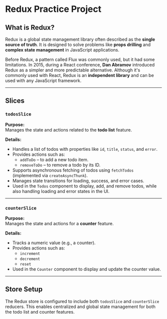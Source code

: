 # Redux Practice Project

## What is Redux?

Redux is a global state management library often described as the **single source of truth**. It is designed to solve problems like **props drilling** and **complex state management** in JavaScript applications.

Before Redux, a pattern called Flux was commonly used, but it had some limitations. In 2015, during a React conference, **Dan Abramov** introduced Redux as a simpler and more predictable alternative. Although it's commonly used with React, Redux is an **independent library** and can be used with any JavaScript framework.

---

## Slices

### `todosSlice`

**Purpose:**  
Manages the state and actions related to the **todo list** feature.

**Details:**
- Handles a list of todos with properties like `id`, `title`, `status`, and `error`.
- Provides actions such as:
  - `addToDo` – to add a new todo item.
  - `removeToDo` – to remove a todo by its ID.
- Supports asynchronous fetching of todos using `fetchTodos` (implemented via `createAsyncThunk`).
- Manages state transitions for loading, success, and error cases.
- Used in the `Todos` component to display, add, and remove todos, while also handling loading and error states in the UI.

---

### `counterSlice`

**Purpose:**  
Manages the state and actions for a **counter** feature.

**Details:**
- Tracks a numeric value (e.g., a counter).
- Provides actions such as:
  - `increment`
  - `decrement`
  - `reset`
- Used in the `Counter` component to display and update the counter value.

---

## Store Setup

The Redux store is configured to include both `todosSlice` and `counterSlice` reducers. This enables centralized and global state management for both the todo list and counter features.


